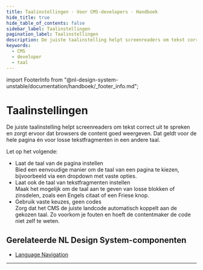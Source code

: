 ```yaml
---
title: Taalinstellingen · Voor CMS-developers · Handboek
hide_title: true
hide_table_of_contents: false
sidebar_label: Taalinstellingen
pagination_label: Taalinstellingen
description: De juiste taalinstelling helpt screenreaders om tekst correct uit te spreken en zorgt ervoor dat browsers de content goed weergeven. Dat geldt voor de hele pagina én voor losse tekstfragmenten in een andere taal.
keywords:
  - CMS
  - developer
  - taal
---
```


<!-- @license CC0-1.0 -->

import FooterInfo from "@nl-design-system-unstable/documentation/handboek/\_footer_info.md";

# Taalinstellingen

De juiste taalinstelling helpt screenreaders om tekst correct uit te spreken en zorgt ervoor dat browsers de content goed weergeven. Dat geldt voor de hele pagina én voor losse tekstfragmenten in een andere taal.

Let op het volgende:

- Laat de taal van de pagina instellen  
  Bied een eenvoudige manier om de taal van een pagina te kiezen, bijvoorbeeld via een dropdown met vaste opties.
- Laat ook de taal van tekstfragmenten instellen  
  Maak het mogelijk om de taal aan te geven van losse blokken of zinsdelen, zoals een Engels citaat of een Friese knop.
- Gebruik vaste keuzes, geen codes  
  Zorg dat het CMS de juiste landcode automatisch koppelt aan de gekozen taal. Zo voorkom je fouten en hoeft de contentmaker de code niet zelf te weten.

## Gerelateerde NL Design System-componenten

- [Language Navigation](/language-navigation)

---

<FooterInfo />
